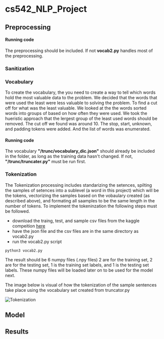 # cs542_NLP_Project

## Preprocessing
  #### Running code 
  The preprocessing should be included. If not **vocab2.py** handles most of the preprocessing.


### Sanitization

### Vocabulary
To create the vocabulary, the you need to create a way to tell which words hold the most valuable data to the problem. We decided that the words that were used the least were less valuable to solving the problem. To find a cut off for what was the least valuable. We looked at the the words sorted words into groups of based on how often they were used. We took the hueristic approach that the lergest group of the least used words should be removed. The cut off we found was around 10. The stop, start, unknown, and padding tokens were added. And the list of words was enumerated.
#### Running code 
The vocabulary **"/trunc/vocabulary_dic.json"** should already be included in the folder, as long as the training data hasn't changed. If not, **"/trunc/truncater.py"** must be run first.

### Tokenization
The Tokenization processing includes standarizing the setences, spilting the samples of setences into a sublevel (a word in this project) which will be the tokens, vectorizing the samples based on the vobaulary created (as described above), and formating all saamples to be the same length in the number of tokens. To implement the tokeninzation the following steps must be followed.
* download the traing, test, and sample csv files from the kaggle compeition [here](https://www.kaggle.com/c/contradictory-my-dear-watson/data)
* have the json file and the csv files are in the same directory as vocab2.py
* run the vocab2.py script
```
python3 vocab2.py
```
The result should be 6 numpy files (.npy files) 2 are for the training set, 2 are for the testing set, 1 is the training set labels, and 1 is the testing set labels. These numpy files will be loaded later on to be used for the model next.

The image below is  visual of how the tokenization of the sample sentences take place using the vocabulary set created from truncator.py

![Tokenization](https://github.com/huda-irs/cs542_NLP_Project/blob/main/images/tokenization.PNG)
## Model

## Results


